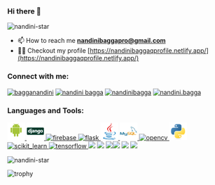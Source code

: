 ### Hi there 👋

<p align="left"> <img src="https://komarev.com/ghpvc/?username=nandini-star&label=Profile%20views&color=0e75b6&style=flat" alt="nandini-star" /> </p>

- 📫 How to reach me **nandinibaggapro@gmail.com**
- 👨‍💻 Checkout my profile [https://nandinibaggaqprofile.netlify.app/](https://nandinibaggaqprofile.netlify.app/)
<h3 align="left">Connect with me:</h3>
<p align="left">
<a href="https://twitter.com/nandini__bagga" target="blank"><img align="center" src="https://raw.githubusercontent.com/rahuldkjain/github-profile-readme-generator/master/src/images/icons/Social/twitter.svg" alt="bagganandini" height="30" width="40" /></a>
<a href="https://linkedin.com/in/nandini bagga" target="blank"><img align="center" src="https://raw.githubusercontent.com/rahuldkjain/github-profile-readme-generator/master/src/images/icons/Social/linked-in-alt.svg" alt="nandini bagga" height="30" width="40" /></a>
<a href="https://kaggle.com/nandinibagga" target="blank"><img align="center" src="https://raw.githubusercontent.com/rahuldkjain/github-profile-readme-generator/master/src/images/icons/Social/kaggle.svg" alt="nandinibagga" height="30" width="40" /></a>
<a href="https://instagram.com/nandini.bagga" target="blank"><img align="center" src="https://raw.githubusercontent.com/rahuldkjain/github-profile-readme-generator/master/src/images/icons/Social/instagram.svg" alt="nandini.bagga" height="30" width="40" /></a>
</p>

<h3 align="left">Languages and Tools:</h3>
<p align="left"> <a href="https://developer.android.com" target="_blank"> <img src="https://raw.githubusercontent.com/devicons/devicon/master/icons/android/android-original-wordmark.svg" alt="android" width="40" height="40"/> </a> <a href="https://www.djangoproject.com/" target="_blank"> <img src="https://raw.githubusercontent.com/devicons/devicon/master/icons/django/django-original.svg" alt="django" width="40" height="40"/> </a> <a href="https://firebase.google.com/" target="_blank"> <img src="https://www.vectorlogo.zone/logos/firebase/firebase-icon.svg" alt="firebase" width="40" height="40"/> </a> <a href="https://flask.palletsprojects.com/" target="_blank"> <img src="https://www.vectorlogo.zone/logos/pocoo_flask/pocoo_flask-icon.svg" alt="flask" width="40" height="40"/> </a> <a href="https://www.java.com" target="_blank"> <img src="https://raw.githubusercontent.com/devicons/devicon/master/icons/java/java-original.svg" alt="java" width="40" height="40"/> </a> <a href="https://www.mysql.com/" target="_blank"> <img src="https://raw.githubusercontent.com/devicons/devicon/master/icons/mysql/mysql-original-wordmark.svg" alt="mysql" width="40" height="40"/> </a> <a href="https://opencv.org/" target="_blank"> <img src="https://www.vectorlogo.zone/logos/opencv/opencv-icon.svg" alt="opencv" width="40" height="40"/> </a> <a href="https://www.python.org" target="_blank"> <img src="https://raw.githubusercontent.com/devicons/devicon/master/icons/python/python-original.svg" alt="python" width="40" height="40"/> </a> <a href="https://scikit-learn.org/" target="_blank"> <img src="https://upload.wikimedia.org/wikipedia/commons/0/05/Scikit_learn_logo_small.svg" alt="scikit_learn" width="40" height="40"/> </a> <a href="https://www.tensorflow.org" target="_blank"> <img src="https://www.vectorlogo.zone/logos/tensorflow/tensorflow-icon.svg" alt="tensorflow" width="40" height="40"/> </a> 
<img height=40 src="https://cdn.jsdelivr.net/gh/devicons/devicon/icons/react/react-original.svg" /> <img height = 40 src="https://cdn.jsdelivr.net/gh/devicons/devicon/icons/materialui/materialui-original.svg" /> <img height = 40 src="https://cdn.jsdelivr.net/gh/devicons/devicon/icons/mongodb/mongodb-original-wordmark.svg" /><img height = 60 src="https://cdn.jsdelivr.net/gh/devicons/devicon/icons/nodejs/nodejs-original-wordmark.svg" />
<img height=40 src="https://cdn.jsdelivr.net/gh/devicons/devicon/icons/bitbucket/bitbucket-original-wordmark.svg" />
  <img height = 70 src="https://cdn.jsdelivr.net/gh/devicons/devicon/icons/azure/azure-original-wordmark.svg" />






</p>

<p><img align="center" src="https://github-readme-stats.vercel.app/api/top-langs?username=nandini-star&show_icons=true&locale=en&layout=compact" alt="nandini-star" /></p>


![trophy](https://github-profile-trophy.vercel.app/?username=nandini-star&theme=juicyfresh)

<!--
**NANDINI-star/NANDINI-STAR** is a ✨ _special_ ✨ repository because its `README.md` (this file) appears on your GitHub profile.

Here are some ideas to get you started:

- 🔭 I’m currently working on ...
- 🌱 I’m currently learning ...
- 👯 I’m looking to collaborate on ...
- 🤔 I’m looking for help with ...
- 💬 Ask me about ...
- 📫 How to reach me: ...
- 😄 Pronouns: ...
- ⚡ Fun fact: ...
-->
